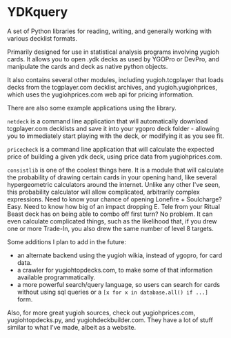 # YDKquery

A set of Python libraries for reading, writing, and generally working with various decklist formats.

Primarily designed for use in statistical analysis programs involving yugioh cards. It allows you to open .ydk decks as used by YGOPro or DevPro, and manipulate the cards and deck as native python objects.

It also contains several other modules, including yugioh.tcgplayer that loads decks from the tcgplayer.com decklist archives, and yugioh.yugiohprices, which uses the yugiohprices.com web api for pricing information.

There are also some example applications using the library.

`netdeck` is a command line application that will automatically download tcgplayer.com decklists and save it into your ygopro deck folder - allowing you to immediately start playing with the deck, or modifying it as you see fit.

`pricecheck` is a command line application that will calculate the expected price of building a given ydk deck, using price data from yugiohprices.com.

`consistlib` is one of the coolest things here. It is a module that will calculate the probability of drawing certain cards in your opening hand, like several hypergeometric calculators around the internet. Unlike any other I've seen, this probability calculator will allow complicated, arbitrarily complex expressions. Need to know your chance of opening Lonefire + Soulcharge? Easy. Need to know how big of an impact dropping E. Tele from your Ritual Beast deck has on being able to combo off first turn? No problem. It can even calculate complicated things, such as the likelihood that, if you drew one or more Trade-In, you also drew the same number of level 8 targets.

Some additions I plan to add in the future:

+ an alternate backend using the yugioh wikia, instead of ygopro, for card data.
+ a crawler for yugiohtopdecks.com, to make some of that information available programmatically.
+ a more powerful search/query language, so users can search for cards without using sql queries or a `[x for x in database.all() if ...]` form.

Also, for more great yugioh sources, check out yugiohprices.com, yugiohtopdecks.py, and yugiohdeckbuilder.com. They have a lot of stuff similar to what I've made, albeit as a website.
